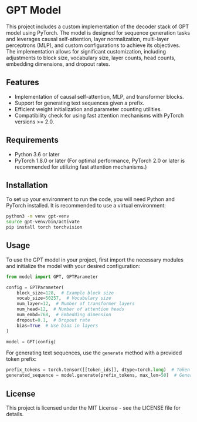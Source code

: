 # GPT Model

This project includes a custom implementation of the decoder stack of GPT model using PyTorch. The model is designed for sequence generation tasks and leverages causal self-attention, layer normalization, multi-layer perceptrons (MLP), and custom configurations to achieve its objectives. The implementation allows for significant customization, including adjustments to block size, vocabulary size, layer counts, head counts, embedding dimensions, and dropout rates.

## Features
- Implementation of causal self-attention, MLP, and transformer blocks.
- Support for generating text sequences given a prefix.
- Efficient weight initialization and parameter counting utilities.
- Compatibility check for using fast attention mechanisms with PyTorch versions >= 2.0.

## Requirements
- Python 3.6 or later
- PyTorch 1.8.0 or later (For optimal performance, PyTorch 2.0 or later is recommended for utilizing fast attention mechanisms.)

## Installation
To set up your environment to run the code, you will need Python and PyTorch installed. It is recommended to use a virtual environment:

```bash
python3 -m venv gpt-venv
source gpt-venv/bin/activate
pip install torch torchvision
```

## Usage
To use the GPT model in your project, first import the necessary modules and initialize the model with your desired configuration:

```python
from model import GPT, GPTParameter

config = GPTParameter(
    block_size=128,  # Example block size
    vocab_size=50257,  # Vocabulary size
    num_layer=12,  # Number of transformer layers
    num_head=12,  # Number of attention heads
    num_embd=768,  # Embedding dimension
    dropout=0.1,  # Dropout rate
    bias=True  # Use bias in layers
)

model = GPT(config)
```

For generating text sequences, use the `generate` method with a provided token prefix:

```python
prefix_tokens = torch.tensor([[token_ids]], dtype=torch.long)  # Token IDs as a tensor
generated_sequence = model.generate(prefix_tokens, max_len=50)  # Generate sequence with max length of 50 tokens
```


## License
This project is licensed under the MIT License - see the LICENSE file for details.